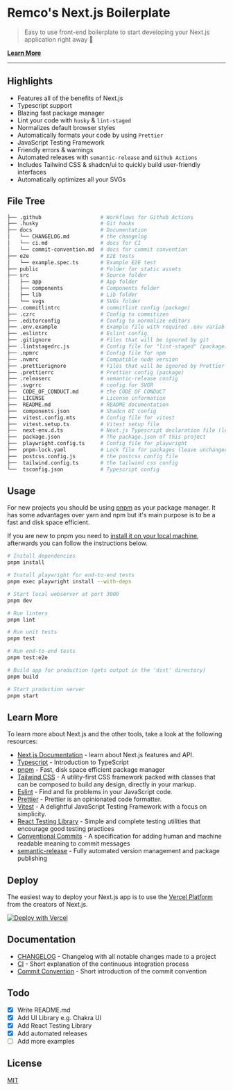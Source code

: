 # Remco's Next.js Boilerplate

> Easy to use front-end boilerplate to start developing your Next.js application right away 💯

[**Learn More**](#learn-more)

---

## Highlights

- Features all of the benefits of Next.js
- Typescript support
- Blazing fast package manager
- Lint your code with `husky` & `lint-staged`
- Normalizes default browser styles
- Automatically formats your code by using `Prettier`
- JavaScript Testing Framework
- Friendly errors & warnings
- Automated releases with `semantic-release` and `Github Actions`
- Includes Tailwind CSS & shadcn/ui to quickly build user-friendly interfaces
- Automatically optimizes all your SVGs

## File Tree

```bash
├── .github                   # Workflows for Github Actions
├── .husky                    # Git hooks
├── docs                      # Documentation
│   └── CHANGELOG.md          # the changelog
│   └── ci.md                 # docs for CI
│   └── commit-convention.md  # docs for commit convention
├── e2e                       # E2E tests
│   └── example.spec.ts       # Example E2E test
├── public                    # Folder for static assets
├── src                       # Source folder
│   ├── app                   # App folder
│   ├── components            # Components folder
│   ├── lib                   # Lib folder
│   └── svgs                  # SVGs folder
├── .commitlintrc             # commitlint config (package)
├── .czrc                     # Config to commitizen
├── .editorconfig             # Config to normalize editors
├── .env.example              # Example file with required .env variables
├── .eslintrc                 # Eslint config
├── .gitignore                # Files that will be ignored by git
├── .lintstagedrc.js          # Config file for "lint-staged" (package)
├── .npmrc                    # Config file for npm
├── .nvmrc                    # Compatible node version
├── .prettierignore           # Files that will be ignored by Prettier (package)
├── .prettierrc               # Prettier config (package)
├── .releaserc                # semantic-release config
├── .svgrrc                   # config for SVGR
├──  CODE_OF_CONDUCT.md       # the CODE OF CONDUCT
├──  LICENSE                  # License information
├──  README.md                # README documentation
├──  components.json          # Shadcn UI config
├──  vitest.config.mts        # Config file for vitest
├──  vitest.setup.ts          # Vitest setup file
├──  next-env.d.ts            # Next.js Typescript declaration file (leave unchanged)
├──  package.json             # The package.json of this project
├──  playwright.config.ts     # Config file for playwright
├──  pnpm-lock.yaml           # Lock file for packages (leave unchanged)
├──  postcss.config.js        # the postcss config file
├──  tailwind.config.ts       # the tailwind css config
└──  tsconfig.json            # Typescript config
```

## Usage

For new projects you should be using [pnpm](https://pnpm.io/) as your package manager.
It has some advantages over yarn and npm but it's main purpose is to be a fast and disk space efficient.

If you are new to pnpm you need to [install it on your local machine](https://pnpm.io/installation), afterwards you can follow the instructions below.

```bash
# Install dependencies
pnpm install

# Install playwright for end-to-end tests
pnpm exec playwright install --with-deps

# Start local webserver at port 3000
pnpm dev

# Run linters
pnpm lint

# Run unit tests
pnpm test

# Run end-to-end tests
pnpm test:e2e

# Build app for production (gets output in the 'dist' directory)
pnpm build

# Start production server
pnpm start
```

## Learn More

To learn more about Next.js and the other tools, take a look at the following resources:

- [Next.js Documentation](https://nextjs.org/docs) - learn about Next.js features and API.
- [Typescript](https://www.typescriptlang.org/docs) - Introduction to TypeScript
- [pnpm](https://pnpm.io/) - Fast, disk space efficient package manager
- [Tailwind CSS](https://tailwindcss.com/docs/) - A utility-first CSS framework packed with classes that can be composed to build any design, directly in your markup.
- [Eslint](https://eslint.org/docs/user-guide) - Find and fix problems in your JavaScript code.
- [Prettier](https://prettier.io/docs/en/index.html) - Prettier is an opinionated code formatter.
- [Vitest](https://vitest.dev/guide/) - A delightful JavaScript Testing Framework with a focus on simplicity.
- [React Testing Library](https://testing-library.com/docs/) - Simple and complete testing utilities that encourage good
  testing practices
- [Conventional Commits](https://www.conventionalcommits.org/en/v1.0.0/) - A specification for adding human and machine readable meaning to commit messages
- [semantic-release](https://github.com/semantic-release/semantic-release) - Fully automated version management and package publishing

## Deploy

The easiest way to deploy your Next.js app is to use
the [Vercel Platform](https://vercel.com/new?utm_medium=default-template&filter=next.js&utm_source=create-next-app&utm_campaign=create-next-app-readme)
from the creators of Next.js.

[![Deploy with Vercel](https://vercel.com/button)](https://vercel.com/new/project?template=https://github.com/remcolakens/next-boilerplate)

## Documentation

- [CHANGELOG](/docs/CHANGELOG.md) - Changelog with all notable changes made to a project
- [CI](/docs/ci.md) - Short explanation of the continuous integration process
- [Commit Convention](/docs/commit-convention.md) - Short introduction of the commit convention

## Todo

- [x] Write README.md
- [x] Add UI Library e.g. Chakra UI
- [x] Add React Testing Library
- [x] Add automated releases
- [ ] Add more examples

## License

[MIT](/LICENSE)
